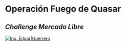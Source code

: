 # Operación Fuego de Quasar
## _Challenge Mercado Libre_

[![Ing. Edgar|Guerrero](https://image.flaticon.com/icons/png/32/4341/4341160.png)](https://www.linkedin.com/in/ing-edgar-guerrero/)
